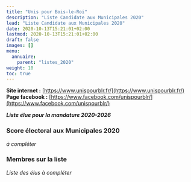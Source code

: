 ```yaml
---
title: "Unis pour Bois-le-Roi"
description: "Liste Candidate aux Municipales 2020"
lead: "Liste Candidate aux Municipales 2020"
date: 2020-10-13T15:21:01+02:00
lastmod: 2020-10-13T15:21:01+02:00
draft: false
images: []
menu:
  annuaire:
    parent: "listes_2020"
weight: 10
toc: true
---
```


**Site internet :** [https://www.unispourblr.fr/](https://www.unispourblr.fr/) 
**Page facebook :** [https://www.facebook.com/unispourblr/](https://www.facebook.com/unispourblr/)

***Liste élue pour la mandature 2020-2026***

### Score électoral aux Municipales 2020
*à compléter*

### Membres sur la liste
*Liste des élus à compléter*

